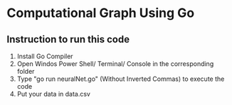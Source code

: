 # Computational Graph Using Go

## Instruction to run this code
1. Install Go Compiler
2. Open Windos Power Shell/ Terminal/ Console in the corresponding folder
3. Type "go run neuralNet.go" (Without Inverted Commas) to execute the code
4. Put your data in data.csv
 
